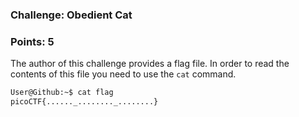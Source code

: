 ### Challenge: Obedient Cat
### Points: 5

The author of this challenge provides a flag file. 
In order to read the contents of this file you need to use the `cat` command.

```bash
User@Github:~$ cat flag 
picoCTF{......_........_........}
```